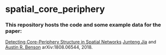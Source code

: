 # spatial_core_periphery

### This repository hosts the code and some example data for the paper:

[Detecting Core-Periphery Structure in Spatial Networks](https://arxiv.org/abs/1808.06544)
[Junteng Jia](https://000justin000.github.io/) and [Austin R. Benson](https://www.cs.cornell.edu/~arb/)
arXiv:1808.06544, 2018.

